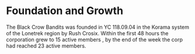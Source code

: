 <!-- TITLE: Corp History -->
<!-- SUBTITLE: A quick summary of Corp History -->

# Foundation and Growth
The Black Crow Bandits was founded in YC 118.09.04 in the Korama system of the Lonetrek region by Rush Crosix. Within the first 48 hours the corporation grew to 15 active members , by the end of the week the corp had reached 23 active members.